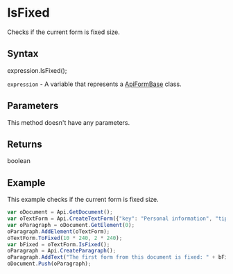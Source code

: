# IsFixed

Checks if the current form is fixed size.

## Syntax

expression.IsFixed();

`expression` - A variable that represents a [ApiFormBase](../ApiFormBase.md) class.

## Parameters

This method doesn't have any parameters.

## Returns

boolean

## Example

This example checks if the current form is fixed size.

```javascript
var oDocument = Api.GetDocument();
var oTextForm = Api.CreateTextForm({"key": "Personal information", "tip": "Enter your first name", "required": true, "placeholder": "First name", "comb": true, "maxCharacters": 10, "cellWidth": 3, "multiLine": false, "autoFit": false});
var oParagraph = oDocument.GetElement(0);
oParagraph.AddElement(oTextForm);
oTextForm.ToFixed(10 * 240, 2 * 240);
var bFixed = oTextForm.IsFixed();
oParagraph = Api.CreateParagraph();
oParagraph.AddText("The first form from this document is fixed: " + bFixed);
oDocument.Push(oParagraph);
```
